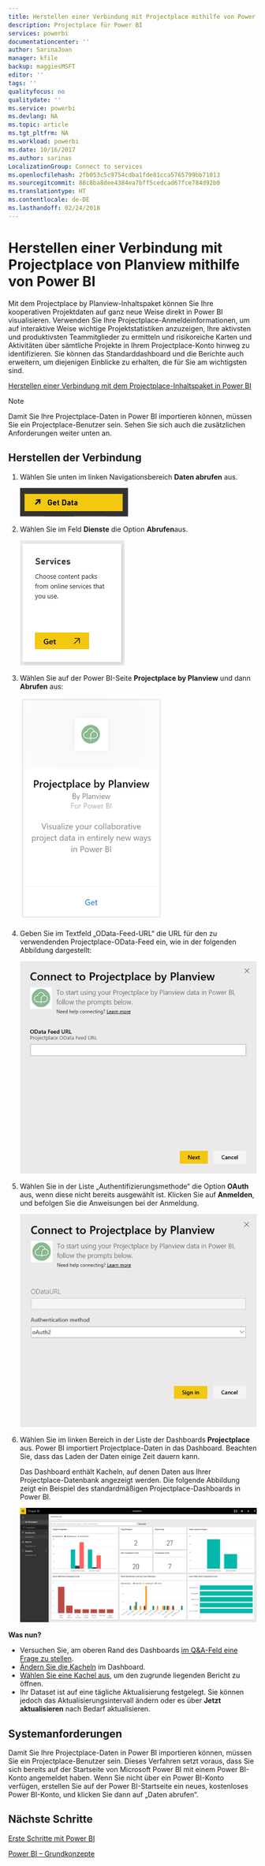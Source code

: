 ```yaml
---
title: Herstellen einer Verbindung mit Projectplace mithilfe von Power BI
description: Projectplace für Power BI
services: powerbi
documentationcenter: ''
author: SarinaJoan
manager: kfile
backup: maggiesMSFT
editor: ''
tags: ''
qualityfocus: no
qualitydate: ''
ms.service: powerbi
ms.devlang: NA
ms.topic: article
ms.tgt_pltfrm: NA
ms.workload: powerbi
ms.date: 10/16/2017
ms.author: sarinas
LocalizationGroup: Connect to services
ms.openlocfilehash: 2fb053c5c9754cdba1fde81cca5765799bb71013
ms.sourcegitcommit: 88c8ba8dee4384ea7bff5cedcad67fce784d92b0
ms.translationtype: HT
ms.contentlocale: de-DE
ms.lasthandoff: 02/24/2018
---
```

# <a name="connect-to-projectplace-by-planview-with-power-bi"></a>Herstellen einer Verbindung mit Projectplace von Planview mithilfe von Power BI
Mit dem Projectplace by Planview-Inhaltspaket können Sie Ihre kooperativen Projektdaten auf ganz neue Weise direkt in Power BI visualisieren. Verwenden Sie Ihre Projectplace-Anmeldeinformationen, um auf interaktive Weise wichtige Projektstatistiken anzuzeigen, Ihre aktivsten und produktivsten Teammitglieder zu ermitteln und risikoreiche Karten und Aktivitäten über sämtliche Projekte in Ihrem Projectplace-Konto hinweg zu identifizieren. Sie können das Standarddashboard und die Berichte auch erweitern, um diejenigen Einblicke zu erhalten, die für Sie am wichtigsten sind.

[Herstellen einer Verbindung mit dem Projectplace-Inhaltspaket in Power BI](https://app.powerbi.com/getdata/services/projectplace)

>[!NOTE]
>Damit Sie Ihre Projectplace-Daten in Power BI importieren können, müssen Sie ein Projectplace-Benutzer sein. Sehen Sie sich auch die zusätzlichen Anforderungen weiter unten an.

## <a name="how-to-connect"></a>Herstellen der Verbindung
1. Wählen Sie unten im linken Navigationsbereich **Daten abrufen** aus.
   
    ![](media/service-connect-to-projectplace/get.png)
2. Wählen Sie im Feld **Dienste** die Option **Abrufen**aus.
   
    ![](media/service-connect-to-projectplace/services.png)
3. Wählen Sie auf der Power BI-Seite **Projectplace by Planview** und dann **Abrufen** aus:  
   
    ![](media/service-connect-to-projectplace/projectplace.png)
4. Geben Sie im Textfeld „OData-Feed-URL“ die URL für den zu verwendenden Projectplace-OData-Feed ein, wie in der folgenden Abbildung dargestellt:
   
    ![](media/service-connect-to-projectplace/params.png)
5. Wählen Sie in der Liste „Authentifizierungsmethode“ die Option **OAuth** aus, wenn diese nicht bereits ausgewählt ist. Klicken Sie auf **Anmelden**, und befolgen Sie die Anweisungen bei der Anmeldung.  
   
   ![](media/service-connect-to-projectplace/creds.png)
6. Wählen Sie im linken Bereich in der Liste der Dashboards **Projectplace** aus. Power BI importiert Projectplace-Daten in das Dashboard. Beachten Sie, dass das Laden der Daten einige Zeit dauern kann.  
   
    Das Dashboard enthält Kacheln, auf denen Daten aus Ihrer Projectplace-Datenbank angezeigt werden. Die folgende Abbildung zeigt ein Beispiel des standardmäßigen Projectplace-Dashboards in Power BI.
   
    ![](media/service-connect-to-projectplace/dashboard.png)

**Was nun?**

* Versuchen Sie, am oberen Rand des Dashboards [im Q&A-Feld eine Frage zu stellen](power-bi-q-and-a.md).
* [Ändern Sie die Kacheln](service-dashboard-edit-tile.md) im Dashboard.
* [Wählen Sie eine Kachel aus](service-dashboard-tiles.md), um den zugrunde liegenden Bericht zu öffnen.
* Ihr Dataset ist auf eine tägliche Aktualisierung festgelegt. Sie können jedoch das Aktualisierungsintervall ändern oder es über **Jetzt aktualisieren** nach Bedarf aktualisieren.

## <a name="system-requirements"></a>Systemanforderungen
Damit Sie Ihre Projectplace-Daten in Power BI importieren können, müssen Sie ein Projectplace-Benutzer sein. Dieses Verfahren setzt voraus, dass Sie sich bereits auf der Startseite von Microsoft Power BI mit einem Power BI-Konto angemeldet haben. Wenn Sie nicht über ein Power BI-Konto verfügen, erstellen Sie auf der Power BI-Startseite ein neues, kostenloses Power BI-Konto, und klicken Sie dann auf „Daten abrufen“.

## <a name="next-steps"></a>Nächste Schritte
[Erste Schritte mit Power BI](service-get-started.md)

[Power BI – Grundkonzepte](service-basic-concepts.md)

